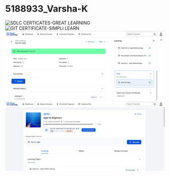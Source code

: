 # 5188933_Varsha-K
![SDLC CERTICATES-GREAT LEARNING](/5188933_Varsha-K/SDLC/)
![GIT CERTIFICATE-SIMPLI LEARN](/5188933_Varsha-K/GIT/)
<img src="https://github.com/5188933VARSHA/5188933_Varsha-K/blob/main/SDLC/Quiz%20agile%20screenshot.png" alt="image">
<img src="https://github.com/5188933VARSHA/5188933_Varsha-K/blob/main/SDLC/course%20end%20Screenshot.png" alt="image">
